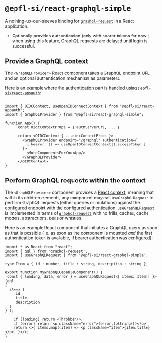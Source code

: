 # `@epfl-si/react-graphql-simple`

A nothing-up-our-sleeves binding for [`graphql-request`](https://www.npmjs.com/package/graphql-request) in a React application.

- Optionally provides authentication (only with bearer tokens for now); when using this feature, GraphQL requests are delayed until login is successful.

## Provide a GraphQL context

The `<GraphQLProvider>` React component takes a GraphQL endpoint URL and an optional authentication mechanism as parameters.

Here is an example where the authentication part is handled using [`@epfl-si/react-appauth`](https://www.npmjs.com/@epfl-si/react-appauth):

```tsx

import { OIDCContext, useOpenIDConnectContext } from "@epfl-si/react-appauth";
import { GraphQLProvider } from "@epfl-si/react-graphql-simple";

function App() {
      const oidcContextProps = { authServerUrl, ... }

      return <OIDCContext { ...oidcContextProps }>
        <GraphQLProvider endpoint="/graphql" authentication={
          { bearer: () => useOpenIDConnectContext().accessToken }
        }>
          <MoreComponentsForYourApp/>
        </GraphQLProvider>
      </OIDCContext>
}
```

## Perform GraphQL requests within the context

The `<GraphQLProvider>` component provides a [React context](https://reactjs.org/docs/context.html), meaning that within its children elements, any component may call `useGraphQLRequest` to perform GraphQL requests (either queries or mutations) against the configured endpoint with the configured authentication. `useGraphQLRequest` is implemented in terms of [`graphql-request`](https://www.npmjs.com/package/graphql-request) with no frills, caches, cache models, abstractions, bells or whistles.

Here is an example React component that initiates a GraphQL query as soon as that is possible (i.e. as soon as the component is mounted *and* the first authentication token is available, if bearer authentication was configured):

```tsx
import * as React from "react";
import { gql } from 'graphql-request';
import { useGraphQLRequest } from '@epfl-si/react-graphql-simple';

type Item = { id : number, title : string, description : string };

export function MyGraphQLCapableComponent() {
 const { loading, data, error } = useGraphQLRequest<{ items: Item[] }>(gql`
{
  items {
     id
     title
     description
  }
}`);

    if (loading) return <Throbber/>;
    if (error) return <p className="error">{error.toString()}</p>;
    return <>{ items.map((item) => <p className="item">{item.title}</p>) }</>;
}
```
